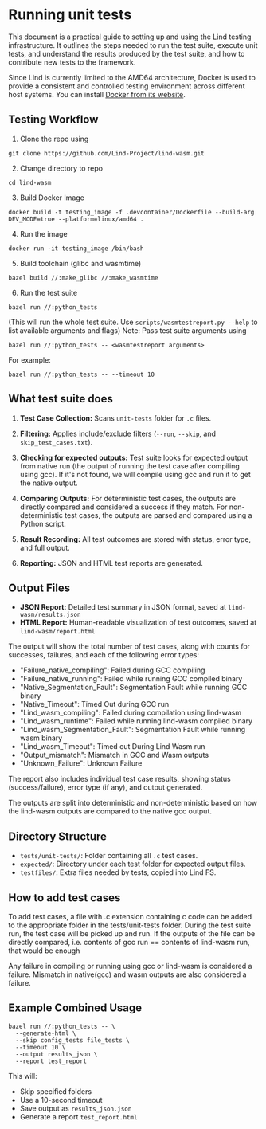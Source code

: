 # Running unit tests
This document is a practical guide to setting up and using the Lind testing
infrastructure. It outlines the steps needed to run the test suite, execute unit
tests, and understand the results produced by the test suite, and how to
contribute new tests to the framework.

Since Lind is currently limited to the AMD64 architecture, Docker is used to
provide a consistent and controlled testing environment across different host
systems.
You can install [Docker from its website](https://docs.docker.com/engine/install/).

## Testing Workflow

1. Clone the repo using 
```
git clone https://github.com/Lind-Project/lind-wasm.git
```
2. Change directory to repo 
```
cd lind-wasm
```
3. Build Docker Image 
```
docker build -t testing_image -f .devcontainer/Dockerfile --build-arg DEV_MODE=true --platform=linux/amd64 .
```
4. Run the image 
```
docker run -it testing_image /bin/bash
```
5. Build toolchain (glibc and wasmtime)
```
bazel build //:make_glibc //:make_wasmtime
```
6. Run the test suite 
```
bazel run //:python_tests
```
(This will run the whole test suite.  Use `scripts/wasmtestreport.py --help` to
list available arguments and flags)
Note: Pass test suite arguments using
```
bazel run //:python_tests -- <wasmtestreport arguments>
```
For example: 
```
bazel run //:python_tests -- --timeout 10
```



## What test suite does

1. **Test Case Collection:** Scans `unit-tests` folder for `.c` files.

2. **Filtering:** Applies include/exclude filters (`--run`, `--skip`, and
   `skip_test_cases.txt`).
3. **Checking for expected outputs:** Test suite looks for expected output from
   native run (the output of running the test case after compiling using gcc).
   If it's not found, we will compile using gcc and run it to get the native
   output.
4. **Comparing Outputs:** For deterministic test cases, the outputs are directly
   compared and considered a success if they match. For non-deterministic test
   cases, the outputs are parsed and compared using a Python script.
5. **Result Recording:** All test outcomes are stored with status, error type,
   and full output.
6. **Reporting:** JSON and HTML test reports are generated.



## Output Files
- **JSON Report:** Detailed test summary in JSON format, saved at `lind-wasm/results.json`
- **HTML Report:** Human-readable visualization of test outcomes, saved at `lind-wasm/report.html`

The output will show the total number of test cases, along with counts for
successes, failures, and each of the following error types:

- "Failure_native_compiling": Failed during GCC compiling
- "Failure_native_running": Failed while running GCC compiled binary
- "Native_Segmentation_Fault": Segmentation Fault while running GCC binary
- "Native_Timeout": Timed Out during GCC run
- "Lind_wasm_compiling": Failed during compilation using lind-wasm
- "Lind_wasm_runtime": Failed while running lind-wasm compiled binary
- "Lind_wasm_Segmentation_Fault": Segmentation Fault while running wasm binary
- "Lind_wasm_Timeout": Timed out During Lind Wasm run
- "Output_mismatch": Mismatch in GCC and Wasm outputs
- "Unknown_Failure": Unknown Failure

The report also includes individual test case results, showing status
(success/failure), error type (if any), and output generated.

The outputs are split into deterministic and non-deterministic based on how the
lind-wasm outputs are compared to the native gcc output. 


## Directory Structure

- `tests/unit-tests/`: Folder containing all `.c` test cases.
- `expected/`: Directory under each test folder for expected output files.
- `testfiles/`: Extra files needed by tests, copied into Lind FS.

## How to add test cases
To add test cases, a file with .c extension containing c code can be added
to the appropriate folder in the tests/unit-tests folder.  During the test
suite run, the test case will be picked up and run. If the outputs of the file
can be directly compared, i.e. contents of gcc run == contents of lind-wasm
run, that would be enough

Any failure in compiling or running using gcc or lind-wasm is considered a
failure. Mismatch in native(gcc) and wasm outputs are also considered a 
failure.


## Example Combined Usage

```
bazel run //:python_tests -- \
  --generate-html \
  --skip config_tests file_tests \
  --timeout 10 \
  --output results_json \
  --report test_report  
```

This will:

- Skip specified folders
- Use a 10-second timeout
- Save output as `results_json.json`
- Generate a report `test_report.html`

